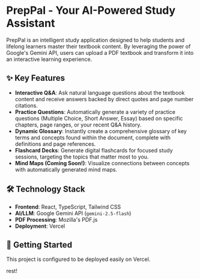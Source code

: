 # PrepPal - Your AI-Powered Study Assistant

PrepPal is an intelligent study application designed to help students and lifelong learners master their textbook content. By leveraging the power of Google's Gemini API, users can upload a PDF textbook and transform it into an interactive learning experience.


## ✨ Key Features

- **Interactive Q&A**: Ask natural language questions about the textbook content and receive answers backed by direct quotes and page number citations.
- **Practice Questions**: Automatically generate a variety of practice questions (Multiple Choice, Short Answer, Essay) based on specific chapters, page ranges, or your recent Q&A history.
- **Dynamic Glossary**: Instantly create a comprehensive glossary of key terms and concepts found within the document, complete with definitions and page references.
- **Flashcard Decks**: Generate digital flashcards for focused study sessions, targeting the topics that matter most to you.
- **Mind Maps (Coming Soon!)**: Visualize connections between concepts with automatically generated mind maps.

## 🛠️ Technology Stack

- **Frontend**: React, TypeScript, Tailwind CSS
- **AI/LLM**: Google Gemini API (`gemini-2.5-flash`)
- **PDF Processing**: Mozilla's PDF.js
- **Deployment**: Vercel

## 🚀 Getting Started

This project is configured to be deployed easily on Vercel.

rest!
